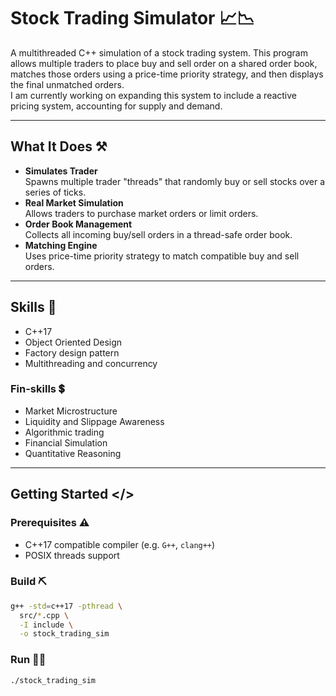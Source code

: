# Stock Trading Simulator 📈📉
A multithreaded C++ simulation of a stock trading system. This program allows multiple traders to place buy and sell order on a shared order book, matches those orders using a price-time priority strategy, and then displays the final unmatched orders. <br>
I am currently working on expanding this system to include a reactive pricing system, accounting for supply and demand.

---

## What It Does ⚒
- **Simulates Trader** <br> Spawns multiple trader "threads" that randomly buy or sell stocks over a series of ticks.
- **Real Market Simulation** <br> Allows traders to purchase market orders or limit orders.
- **Order Book Management** <br> Collects all incoming buy/sell orders in a thread-safe order book.
- **Matching Engine** <br> Uses price-time priority strategy to match compatible buy and sell orders.

---

## Skills 🧠
- C++17
- Object Oriented Design
- Factory design pattern
- Multithreading and concurrency

### Fin-skills 💲
- Market Microstructure
- Liquidity and Slippage Awareness
- Algorithmic trading
- Financial Simulation
- Quantitative Reasoning

---

## Getting Started </>
### Prerequisites ⚠️
- C++17 compatible compiler (e.g. `G++`, `clang++`)
- POSIX threads support

### Build ⛏️

  ```bash
  g++ -std=c++17 -pthread \
    src/*.cpp \
    -I include \
    -o stock_trading_sim
  ```
### Run 🏃🏻
`./stock_trading_sim`

